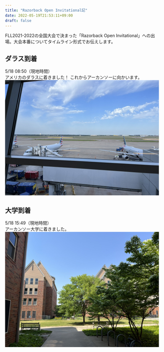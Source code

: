 ```yaml
---
title: "Razorback Open Invitational記"
date: 2022-05-19T21:53:11+09:00
draft: false
---
```


FLL2021-2022の全国大会で決まった「Razorback Open Invitational」への出場。大会本番についてタイムライン形式でお伝えします。

## ダラス到着
5/18 08:50（現地時間）  
アメリカのダラスに着きました！
これからアーカンソーに向かいます。
![ダラスの空港の写真](image/dallas.jpeg "ダラスの空港の写真")

## 大学到着
5/18 15:49（現地時間）  
アーカンソー大学に着きました。
![アーカンソー大学の写真](image/univ.jpeg "アーカンソー大学の写真")
